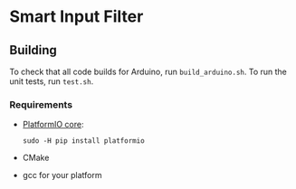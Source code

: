 # Smart Input Filter

## Building

To check that all code builds for Arduino, run `build_arduino.sh`. To run the unit tests, run `test.sh`.

### Requirements

- [PlatformIO core](https://docs.platformio.org/en/latest/installation.html):
    
    `sudo -H pip install platformio`
- CMake
- gcc for your platform
